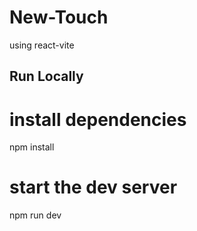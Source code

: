 # New-Touch
using react-vite

## Run Locally
# install dependencies
npm install
# start the dev server
npm run dev
```
```
